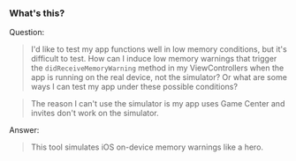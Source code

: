 ### What's this?

Question:

> I'd like to test my app functions well in low memory conditions, but it's difficult to test. How can I induce low memory warnings that trigger the `didReceiveMemoryWarning` method in my ViewControllers when the app is running on the real device, not the simulator? Or what are some ways I can test my app under these possible conditions?

> The reason I can't use the simulator is my app uses Game Center and invites don't work on the simulator.

Answer:

> This tool simulates iOS on-device memory warnings like a hero.